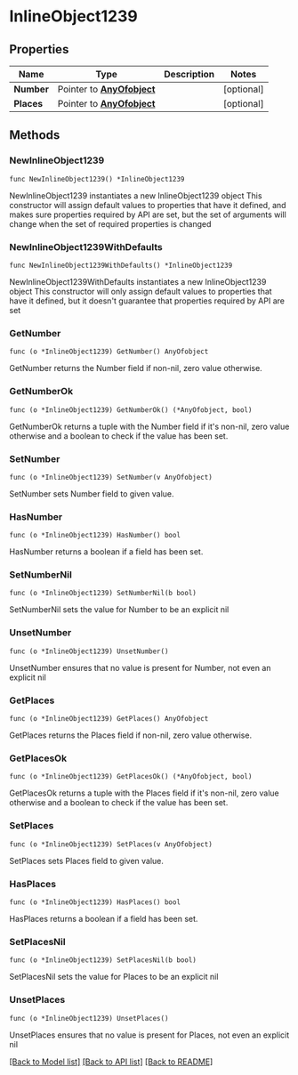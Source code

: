 # InlineObject1239

## Properties

Name | Type | Description | Notes
------------ | ------------- | ------------- | -------------
**Number** | Pointer to [**AnyOfobject**](anyOf&lt;object&gt;.md) |  | [optional] 
**Places** | Pointer to [**AnyOfobject**](anyOf&lt;object&gt;.md) |  | [optional] 

## Methods

### NewInlineObject1239

`func NewInlineObject1239() *InlineObject1239`

NewInlineObject1239 instantiates a new InlineObject1239 object
This constructor will assign default values to properties that have it defined,
and makes sure properties required by API are set, but the set of arguments
will change when the set of required properties is changed

### NewInlineObject1239WithDefaults

`func NewInlineObject1239WithDefaults() *InlineObject1239`

NewInlineObject1239WithDefaults instantiates a new InlineObject1239 object
This constructor will only assign default values to properties that have it defined,
but it doesn't guarantee that properties required by API are set

### GetNumber

`func (o *InlineObject1239) GetNumber() AnyOfobject`

GetNumber returns the Number field if non-nil, zero value otherwise.

### GetNumberOk

`func (o *InlineObject1239) GetNumberOk() (*AnyOfobject, bool)`

GetNumberOk returns a tuple with the Number field if it's non-nil, zero value otherwise
and a boolean to check if the value has been set.

### SetNumber

`func (o *InlineObject1239) SetNumber(v AnyOfobject)`

SetNumber sets Number field to given value.

### HasNumber

`func (o *InlineObject1239) HasNumber() bool`

HasNumber returns a boolean if a field has been set.

### SetNumberNil

`func (o *InlineObject1239) SetNumberNil(b bool)`

 SetNumberNil sets the value for Number to be an explicit nil

### UnsetNumber
`func (o *InlineObject1239) UnsetNumber()`

UnsetNumber ensures that no value is present for Number, not even an explicit nil
### GetPlaces

`func (o *InlineObject1239) GetPlaces() AnyOfobject`

GetPlaces returns the Places field if non-nil, zero value otherwise.

### GetPlacesOk

`func (o *InlineObject1239) GetPlacesOk() (*AnyOfobject, bool)`

GetPlacesOk returns a tuple with the Places field if it's non-nil, zero value otherwise
and a boolean to check if the value has been set.

### SetPlaces

`func (o *InlineObject1239) SetPlaces(v AnyOfobject)`

SetPlaces sets Places field to given value.

### HasPlaces

`func (o *InlineObject1239) HasPlaces() bool`

HasPlaces returns a boolean if a field has been set.

### SetPlacesNil

`func (o *InlineObject1239) SetPlacesNil(b bool)`

 SetPlacesNil sets the value for Places to be an explicit nil

### UnsetPlaces
`func (o *InlineObject1239) UnsetPlaces()`

UnsetPlaces ensures that no value is present for Places, not even an explicit nil

[[Back to Model list]](../README.md#documentation-for-models) [[Back to API list]](../README.md#documentation-for-api-endpoints) [[Back to README]](../README.md)


